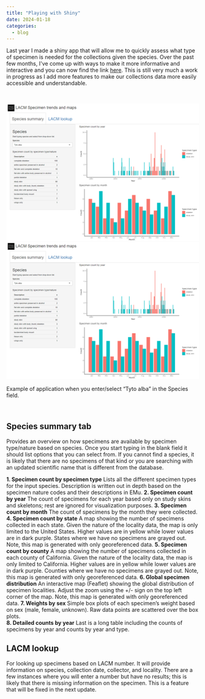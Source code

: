 ```yaml
---
title: "Playing with Shiny"
date: 2024-01-18
categories:
  - blog
---
```


Last year I made a shiny app that will allow me to quickly assess what type of specimen is needed for the collections given the species. Over the past few months, I've come up with ways to make it more informative and interactive and you can now find the link [here](https://nhm-birds.shinyapps.io/lacm_birds/). This is still very much a work in progress as I add more features to make our collections data more easily accessible and understandable. 

<br>

![preview](https://github.com/younghasuh/younghasuh.github.io/blob/master/assets/images/app_preview.png)
![preview](assets/images/app_preview.png)

Example of application when you enter/select “Tyto alba” in the Species field. 

<br>

## Species summary tab
Provides an overview on how specimens are available by specimen type/nature based on species. Once you start typing in the blank field it should list options that you can select from. If you cannot find a species, it is likely that there are no specimens of that kind or you are searching with an updated scientific name that is different from the database. 

**1. Specimen count by specimen type**
Lists all the different specimen types for the input species. Description is written out in depth based on the specimen nature codes and their descriptions in EMu.
**2. Specimen count by year**
The count of specimens for each year based only on study skins and skeletons; rest are ignored for visualization purposes. 
**3. Specimen count by month**
The count of specimens by the month they were collected. 
**4. Specimen count by state**
A map showing the number of specimens collected in each state. Given the nature of the locality data, the map is only limited to the United States. Higher values are in yellow while lower values are in dark purple. States where we have no specimens are grayed out. Note, this map is generated with only georeferenced data. 
**5. Specimen count by county**
A map showing the number of specimens collected in each county of California. Given the nature of the locality data, the map is only limited to California. Higher values are in yellow while lower values are in dark purple. Counties where we have no specimens are grayed out. Note, this map is generated with only georeferenced data. 
**6. Global specimen distribution**
An interactive map (Feaflet) showing the global distribution of specimen localities. Adjust the zoom using the +/- sign on the top left corner of the map. Note, this map is generated with only georeferenced data. 
**7. Weights by sex**
Simple box plots of each specimen’s weight based on sex (male, female, unknown). Raw data points are scattered over the box plots.   
**8. Detailed counts by year**
Last is a long table including the counts of specimens by year and counts by year and type. 

## LACM lookup
For looking up specimens based on LACM number. It will provide information on species, collection date, collector, and locality. There are a few instances where you will enter a number but have no results; this is likely that there is missing information on the specimen. This is a feature that will be fixed in the next update. 
